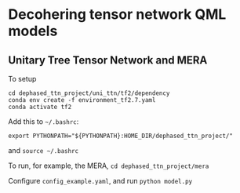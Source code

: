 # Decohering tensor network QML models
## Unitary Tree Tensor Network and MERA

To setup 
```
cd dephased_ttn_project/uni_ttn/tf2/dependency
conda env create -f environment_tf2.7.yaml
conda activate tf2
```

Add this to ```~/.bashrc```:

```export PYTHONPATH="${PYTHONPATH}:HOME_DIR/dephased_ttn_project/"```

and ```source ~/.bashrc```

To run, for example, the MERA,
```cd dephased_ttn_project/mera```


Configure ```config_example.yaml```, and run
```python model.py```
